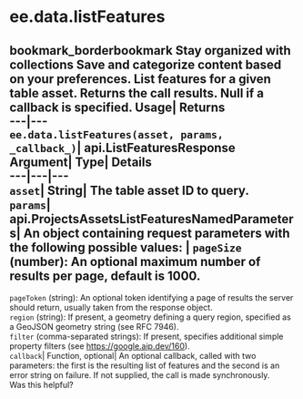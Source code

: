  
#  ee.data.listFeatures 
bookmark_borderbookmark Stay organized with collections  Save and categorize content based on your preferences.
List features for a given table asset. 
Returns the call results. Null if a callback is specified.
Usage| Returns  
---|---  
`ee.data.listFeatures(asset, params,  _callback_)`| api.ListFeaturesResponse  
Argument| Type| Details  
---|---|---  
`asset`| String| The table asset ID to query.  
`params`| api.ProjectsAssetsListFeaturesNamedParameters| An object containing request parameters with the following possible values:  | ` pageSize ` (number): An optional maximum number of results per page, default is 1000.  
---  
` pageToken ` (string): An optional token identifying a page of results the server should return, usually taken from the response object.  
` region ` (string): If present, a geometry defining a query region, specified as a GeoJSON geometry string (see RFC 7946).  
` filter ` (comma-separated strings): If present, specifies additional simple property filters (see https://google.aip.dev/160).  
`callback`| Function, optional| An optional callback, called with two parameters: the first is the resulting list of features and the second is an error string on failure. If not supplied, the call is made synchronously.  
Was this helpful?
